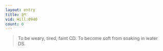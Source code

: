 ```yaml
---
layout: entry
title: ལྡར་
vid: Hill:0940
count: 0
---
```

> To be weary, tired, faint CD\. To become soft from soaking in water DS\.


